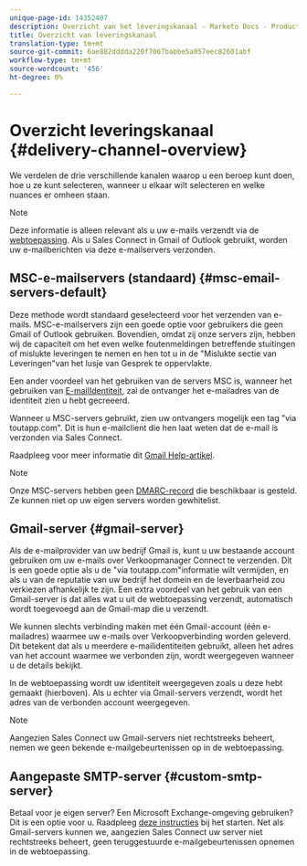 ```yaml
---
unique-page-id: 14352407
description: Overzicht van het leveringskanaal - Marketo Docs - Productdocumentatie
title: Overzicht van leveringskanaal
translation-type: tm+mt
source-git-commit: 6ae882dddda220f7067babbe5a057eec82601abf
workflow-type: tm+mt
source-wordcount: '456'
ht-degree: 0%

---
```



# Overzicht leveringskanaal {#delivery-channel-overview}

We verdelen de drie verschillende kanalen waarop u een beroep kunt doen, hoe u ze kunt selecteren, wanneer u elkaar wilt selecteren en welke nuances er omheen staan.

>[!NOTE]
>
>Deze informatie is alleen relevant als u uw e-mails verzendt via de [webtoepassing](https://toutapp.com/login). Als u Sales Connect in Gmail of Outlook gebruikt, worden uw e-mailberichten via deze e-mailservers verzonden.

## MSC-e-mailservers (standaard) {#msc-email-servers-default}

Deze methode wordt standaard geselecteerd voor het verzenden van e-mails. MSC-e-mailservers zijn een goede optie voor gebruikers die geen Gmail of Outlook gebruiken. Bovendien, omdat zij onze servers zijn, hebben wij de capaciteit om het even welke foutenmeldingen betreffende stuitingen of mislukte leveringen te nemen en hen tot u in de &quot;Mislukte sectie van Leveringen&quot;van het lusje van Gesprek te oppervlakte.

Een ander voordeel van het gebruiken van de servers MSC is, wanneer het gebruiken van [E-mailIdentiteit](/help/marketo/product-docs/marketo-sales-connect/getting-started/email-settings/add-identity.md), zal de ontvanger het e-mailadres van de identiteit zien u hebt gecreeerd.

Wanneer u MSC-servers gebruikt, zien uw ontvangers mogelijk een tag &quot;via toutapp.com&quot;. Dit is hun e-mailclient die hen laat weten dat de e-mail is verzonden via Sales Connect.

Raadpleeg voor meer informatie dit [Gmail Help-artikel](https://support.google.com/mail/answer/1311182?hl=en).

>[!NOTE]
>
>Onze MSC-servers hebben geen [DMARC-record](https://dmarc.org/) die beschikbaar is gesteld. Ze kunnen niet op uw eigen servers worden gewhitelist.

## Gmail-server {#gmail-server}

Als de e-mailprovider van uw bedrijf Gmail is, kunt u uw bestaande account gebruiken om uw e-mails over Verkoopmanager Connect te verzenden. Dit is een goede optie als u de &quot;via toutapp.com&quot;informatie wilt vermijden, en als u van de reputatie van uw bedrijf het domein en de leverbaarheid zou verkiezen afhankelijk te zijn. Een extra voordeel van het gebruik van een Gmail-server is dat alles wat u uit de webtoepassing verzendt, automatisch wordt toegevoegd aan de Gmail-map die u verzendt.

We kunnen slechts verbinding maken met één Gmail-account (één e-mailadres) waarmee uw e-mails over Verkoopverbinding worden geleverd. Dit betekent dat als u meerdere e-mailidentiteiten gebruikt, alleen het adres van het account waarmee we verbonden zijn, wordt weergegeven wanneer u de details bekijkt.

In de webtoepassing wordt uw identiteit weergegeven zoals u deze hebt gemaakt (hierboven). Als u echter via Gmail-servers verzendt, wordt het adres van de verbonden account weergegeven.

>[!NOTE]
>
>Aangezien Sales Connect uw Gmail-servers niet rechtstreeks beheert, nemen we geen bekende e-mailgebeurtenissen op in de webtoepassing.

## Aangepaste SMTP-server {#custom-smtp-server}

Betaal voor je eigen server? Een Microsoft Exchange-omgeving gebruiken? Dit is een optie voor u. Raadpleeg [deze instructies](https://docs.marketo.com/x/zYTS) bij het starten. Net als Gmail-servers kunnen we, aangezien Sales Connect uw server niet rechtstreeks beheert, geen teruggestuurde e-mailgebeurtenissen opnemen in de webtoepassing.
